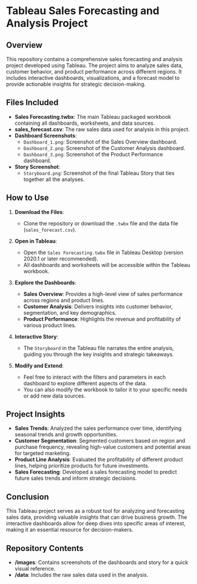 # Tableau Sales Forecasting and Analysis Project

## Overview

This repository contains a comprehensive sales forecasting and analysis project developed using Tableau. The project aims to analyze sales data, customer behavior, and product performance across different regions. It includes interactive dashboards, visualizations, and a forecast model to provide actionable insights for strategic decision-making.

## Files Included

- **Sales Forecasting.twbx**: The main Tableau packaged workbook containing all dashboards, worksheets, and data sources.
- **sales_forecast.csv**: The raw sales data used for analysis in this project.
- **Dashboard Screenshots**:
  - `Dashboard_1.png`: Screenshot of the Sales Overview dashboard.
  - `Dashboard_2.png`: Screenshot of the Customer Analysis dashboard.
  - `Dashboard_3.png`: Screenshot of the Product Performance dashboard.
- **Story Screenshot**: 
  - `Storyboard.png`: Screenshot of the final Tableau Story that ties together all the analyses.

## How to Use

1. **Download the Files**: 
   - Clone the repository or download the `.twbx` file and the data file (`sales_forecast.csv`).
   
2. **Open in Tableau**:
   - Open the `Sales Forecasting.twbx` file in Tableau Desktop (version 2020.1 or later recommended).
   - All dashboards and worksheets will be accessible within the Tableau workbook.

3. **Explore the Dashboards**:
   - **Sales Overview**: Provides a high-level view of sales performance across regions and product lines.
   - **Customer Analysis**: Delivers insights into customer behavior, segmentation, and key demographics.
   - **Product Performance**: Highlights the revenue and profitability of various product lines.
   
4. **Interactive Story**:
   - The `Storyboard` in the Tableau file narrates the entire analysis, guiding you through the key insights and strategic takeaways.
   
5. **Modify and Extend**:
   - Feel free to interact with the filters and parameters in each dashboard to explore different aspects of the data.
   - You can also modify the workbook to tailor it to your specific needs or add new data sources.

## Project Insights

- **Sales Trends**: Analyzed the sales performance over time, identifying seasonal trends and growth opportunities.
- **Customer Segmentation**: Segmented customers based on region and purchase frequency, revealing high-value customers and potential areas for targeted marketing.
- **Product Line Analysis**: Evaluated the profitability of different product lines, helping prioritize products for future investments.
- **Sales Forecasting**: Developed a sales forecasting model to predict future sales trends and inform strategic decisions.

## Conclusion

This Tableau project serves as a robust tool for analyzing and forecasting sales data, providing valuable insights that can drive business growth. The interactive dashboards allow for deep dives into specific areas of interest, making it an essential resource for decision-makers.

## Repository Contents

- **/images**: Contains screenshots of the dashboards and story for a quick visual reference.
- **/data**: Includes the raw sales data used in the analysis.
